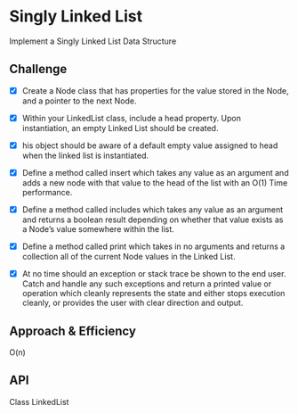 # Singly Linked List
Implement a Singly Linked List Data Structure

## Challenge
- [x] Create a Node class that has properties for the value stored in the Node, and a pointer to the next Node.
- [x] Within your LinkedList class, include a head property. Upon instantiation, an empty Linked List should be created.
- [x] his object should be aware of a default empty value assigned to head when the linked list is instantiated.
- [x] Define a method called insert which takes any value as an argument and adds a new node with that value to the head of the list with an O(1) Time performance.
- [x] Define a method called includes which takes any value as an argument and returns a boolean result depending on whether that value exists as a Node’s value somewhere within the list.
- [x] Define a method called print which takes in no arguments and returns a collection all of the current Node values in the Linked List.
- [x] At no time should an exception or stack trace be shown to the end user. Catch and handle any such exceptions and return a printed value or operation which cleanly represents the state and either stops execution cleanly, or provides the user with clear direction and output.


## Approach & Efficiency
O(n)

## API
Class LinkedList
